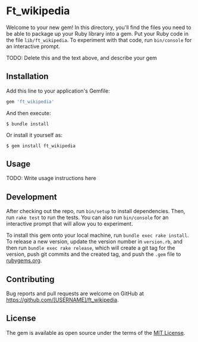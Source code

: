 # Ft_wikipedia

Welcome to your new gem! In this directory, you'll find the files you need to be able to package up your Ruby library into a gem. Put your Ruby code in the file `lib/ft_wikipedia`. To experiment with that code, run `bin/console` for an interactive prompt.

TODO: Delete this and the text above, and describe your gem

## Installation

Add this line to your application's Gemfile:

```ruby
gem 'ft_wikipedia'
```

And then execute:

    $ bundle install

Or install it yourself as:

    $ gem install ft_wikipedia

## Usage

TODO: Write usage instructions here

## Development

After checking out the repo, run `bin/setup` to install dependencies. Then, run `rake test` to run the tests. You can also run `bin/console` for an interactive prompt that will allow you to experiment.

To install this gem onto your local machine, run `bundle exec rake install`. To release a new version, update the version number in `version.rb`, and then run `bundle exec rake release`, which will create a git tag for the version, push git commits and the created tag, and push the `.gem` file to [rubygems.org](https://rubygems.org).

## Contributing

Bug reports and pull requests are welcome on GitHub at https://github.com/[USERNAME]/ft_wikipedia.

## License

The gem is available as open source under the terms of the [MIT License](https://opensource.org/licenses/MIT).
